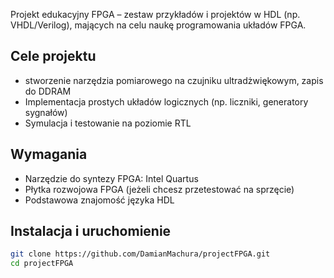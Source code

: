 Projekt edukacyjny FPGA – zestaw przykładów i projektów w HDL (np. VHDL/Verilog), mających na celu naukę programowania układów FPGA.

## Cele projektu
- stworzenie narzędzia pomiarowego na czujniku ultradżwiękowym, zapis do DDRAM
- Implementacja prostych układów logicznych (np. liczniki, generatory sygnałów)
- Symulacja i testowanie na poziomie RTL

## Wymagania
- Narzędzie do syntezy FPGA: Intel Quartus
- Płytka rozwojowa FPGA (jeżeli chcesz przetestować na sprzęcie)
- Podstawowa znajomość języka HDL

## Instalacja i uruchomienie
```bash
git clone https://github.com/DamianMachura/projectFPGA.git
cd projectFPGA
